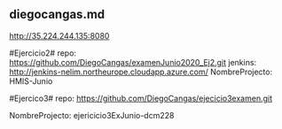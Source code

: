 ## diegocangas.md

http://35.224.244.135:8080

#Ejercicio2#
repo: https://github.com/DiegoCangas/examenJunio2020_Ej2.git
jenkins: http://jenkins-nelim.northeurope.cloudapp.azure.com/
NombreProjecto: HMIS-Junio

#Ejercico3#
repo: https://github.com/DiegoCangas/ejecicio3examen.git

NombreProjecto: ejericicio3ExJunio-dcm228
